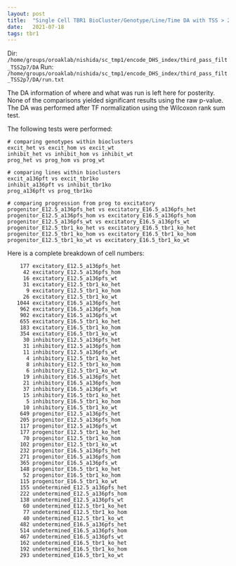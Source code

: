 ```yaml
---
layout: post
title:  "Single Cell TBR1 BioCluster/Genotype/Line/Time DA with TSS > 2.7"
date:   2021-07-18
tags: tbr1
---
```


Dir: `/home/groups/oroaklab/nishida/sc_tmp1/encode_DHS_index/third_pass_filt_TSS2p7/DA`
Run: `/home/groups/oroaklab/nishida/sc_tmp1/encode_DHS_index/third_pass_filt_TSS2p7/DA/run.txt`

The DA information of where and what was run is left here for posterity. None of the comparisons yielded significant results using the raw p-value. The DA was performed after TF normalization using the Wilcoxon rank sum test.

The following tests were performed:
```
# comparing genotypes within bioclusters
excit_het vs excit_hom vs excit_wt
inhibit_het vs inhibit_hom vs inhibit_wt
prog_het vs prog_hom vs prog_wt

# comparing lines within bioclusters
excit_a136pft vs excit_tbr1ko
inhibit_a136pft vs inhibit_tbr1ko
prog_a136pft vs prog_tbr1ko

# comparing progression from prog to excitatory
progenitor_E12.5_a136pfs_het vs excitatory_E16.5_a136pfs_het
progenitor_E12.5_a136pfs_hom vs excitatory_E16.5_a136pfs_hom
progenitor_E12.5_a136pfs_wt vs excitatory_E16.5_a136pfs_wt
progenitor_E12.5_tbr1_ko_het vs excitatory_E16.5_tbr1_ko_het
progenitor_E12.5_tbr1_ko_hom vs excitatory_E16.5_tbr1_ko_hom
progenitor_E12.5_tbr1_ko_wt vs excitatory_E16.5_tbr1_ko_wt
```

Here is a complete breakdown of cell numbers:
```
    177 excitatory_E12.5_a136pfs_het
     42 excitatory_E12.5_a136pfs_hom
     16 excitatory_E12.5_a136pfs_wt
     31 excitatory_E12.5_tbr1_ko_het
      9 excitatory_E12.5_tbr1_ko_hom
     26 excitatory_E12.5_tbr1_ko_wt
   1044 excitatory_E16.5_a136pfs_het
    962 excitatory_E16.5_a136pfs_hom
    902 excitatory_E16.5_a136pfs_wt
    655 excitatory_E16.5_tbr1_ko_het
    183 excitatory_E16.5_tbr1_ko_hom
    354 excitatory_E16.5_tbr1_ko_wt
     30 inhibitory_E12.5_a136pfs_het
     31 inhibitory_E12.5_a136pfs_hom
     11 inhibitory_E12.5_a136pfs_wt
      4 inhibitory_E12.5_tbr1_ko_het
      8 inhibitory_E12.5_tbr1_ko_hom
      6 inhibitory_E12.5_tbr1_ko_wt
     19 inhibitory_E16.5_a136pfs_het
     21 inhibitory_E16.5_a136pfs_hom
     37 inhibitory_E16.5_a136pfs_wt
     15 inhibitory_E16.5_tbr1_ko_het
      5 inhibitory_E16.5_tbr1_ko_hom
     10 inhibitory_E16.5_tbr1_ko_wt
    649 progenitor_E12.5_a136pfs_het
    205 progenitor_E12.5_a136pfs_hom
    117 progenitor_E12.5_a136pfs_wt
    177 progenitor_E12.5_tbr1_ko_het
     70 progenitor_E12.5_tbr1_ko_hom
    102 progenitor_E12.5_tbr1_ko_wt
    232 progenitor_E16.5_a136pfs_het
    271 progenitor_E16.5_a136pfs_hom
    365 progenitor_E16.5_a136pfs_wt
    148 progenitor_E16.5_tbr1_ko_het
     52 progenitor_E16.5_tbr1_ko_hom
    115 progenitor_E16.5_tbr1_ko_wt
    155 undetermined_E12.5_a136pfs_het
    222 undetermined_E12.5_a136pfs_hom
    138 undetermined_E12.5_a136pfs_wt
     60 undetermined_E12.5_tbr1_ko_het
     77 undetermined_E12.5_tbr1_ko_hom
     40 undetermined_E12.5_tbr1_ko_wt
    482 undetermined_E16.5_a136pfs_het
    514 undetermined_E16.5_a136pfs_hom
    467 undetermined_E16.5_a136pfs_wt
    162 undetermined_E16.5_tbr1_ko_het
    192 undetermined_E16.5_tbr1_ko_hom
    293 undetermined_E16.5_tbr1_ko_wt
```